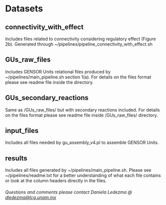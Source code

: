 
# Datasets #


## connectivity_with_effect 
Includes files related to connectivity considering regulatory effect (Figure 2b). Generated through ~/pipelines/pipeline_connectivity_with_effect.sh

## GUs_raw_files 
Includes GENSOR Units relational files produced by ~/pipelines/main_pipeline.sh section 1(a). For details on the files format please see readme file inside the directory.

## GUs_secondary_reactions
Same as /GUs_raw_files/ but with secondary reactions included. For details on the files format please see readme file inside /GUs_raw_files/ directory.

## input_files 
Includes all files needed by gu_assembly_v4.pl to assemble GENSOR Units.

## results 
Includes all files generated by ~/pipelines/main_pipeline.sh. Please see ~/pipelines/readme.txt for a better understanding of what each file contains or look at the column headers directly in the files.

###### Questions and comments please contact Daniela Ledezma @ dledezma@lcg.unam.mx #######
